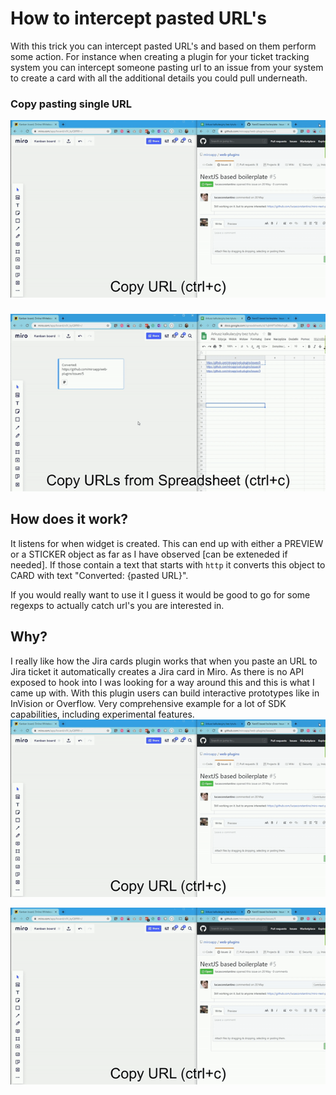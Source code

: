 # How to intercept pasted URL's
With this trick you can intercept pasted URL's and based on them perform some action. For instance when creating a plugin for your ticket tracking system
you can intercept someone pasting url to an issue from your system to create a card with all the additional details you could pull underneath. 

### Copy pasting single URL
![Single URL pasting](single_url.gif)
###
![Copy pasting multiple URL's from spreadsheet](from_spreadsheet.gif)


## How does it work?
It listens for when widget is created. This can end up with either a PREVIEW or a STICKER object as far as I have observed [can be exteneded
if needed]. If those contain a text that starts with `http` it converts this object to CARD with text "Converted: {pasted URL}".

If you would really want to use it I guess it would be good to go for some regexps to actually catch url's you are interested in.

## Why?
I really like how the Jira cards plugin works that when you paste an URL to Jira ticket it automatically
creates a Jira card in Miro. As there is no API exposed to hook into I was looking for a way around this and this is what I came up with.
With this plugin users can build interactive prototypes like in InVision or Overflow.
Very comprehensive example for a lot of SDK capabilities, including experimental features.
![Single URL pasting](single_url.gif)

![Copy pasting multiple URL's from spreadsheet](single_url.gif)

